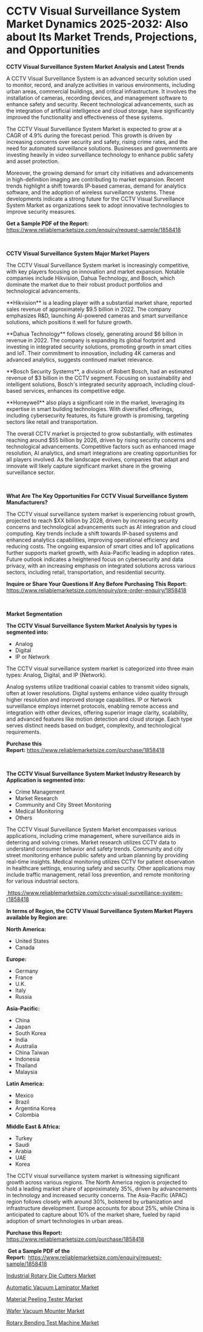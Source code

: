 <p><h1>CCTV Visual Surveillance System Market Dynamics 2025-2032: Also about Its Market Trends, Projections, and Opportunities</h1></p><p><strong>CCTV Visual Surveillance System Market Analysis and Latest Trends</strong></p>
<p><p>A CCTV Visual Surveillance System is an advanced security solution used to monitor, record, and analyze activities in various environments, including urban areas, commercial buildings, and critical infrastructure. It involves the installation of cameras, recording devices, and management software to enhance safety and security. Recent technological advancements, such as the integration of artificial intelligence and cloud storage, have significantly improved the functionality and effectiveness of these systems.</p><p>The CCTV Visual Surveillance System Market is expected to grow at a CAGR of 4.9% during the forecast period. This growth is driven by increasing concerns over security and safety, rising crime rates, and the need for automated surveillance solutions. Businesses and governments are investing heavily in video surveillance technology to enhance public safety and asset protection. </p><p>Moreover, the growing demand for smart city initiatives and advancements in high-definition imaging are contributing to market expansion. Recent trends highlight a shift towards IP-based cameras, demand for analytics software, and the adoption of wireless surveillance systems. These developments indicate a strong future for the CCTV Visual Surveillance System Market as organizations seek to adopt innovative technologies to improve security measures.</p></p>
<p><strong>Get a Sample PDF of the Report:&nbsp;</strong> <a href="https://www.reliablemarketsize.com/enquiry/request-sample/1858418?utm_campaign=1131&utm_medium=2&utm_source=Github&utm_content=ia&utm_term=12042025&utm_id=cctv-visual-surveillance-system">https://www.reliablemarketsize.com/enquiry/request-sample/1858418</a></p>
<p>&nbsp;</p>
<p><strong>CCTV Visual Surveillance System Major Market Players</strong></p>
<p><p>The CCTV Visual Surveillance System market is increasingly competitive, with key players focusing on innovation and market expansion. Notable companies include Hikvision, Dahua Technology, and Bosch, which dominate the market due to their robust product portfolios and technological advancements.</p><p>**Hikvision** is a leading player with a substantial market share, reported sales revenue of approximately $9.5 billion in 2022. The company emphasizes R&D, launching AI-powered cameras and smart surveillance solutions, which positions it well for future growth.</p><p>**Dahua Technology** follows closely, generating around $6 billion in revenue in 2022. The company is expanding its global footprint and investing in integrated security solutions, promoting growth in smart cities and IoT. Their commitment to innovation, including 4K cameras and advanced analytics, suggests continued market relevance.</p><p>**Bosch Security Systems**, a division of Robert Bosch, had an estimated revenue of $3 billion in the CCTV segment. Focusing on sustainability and intelligent solutions, Bosch's integrated security approach, including cloud-based services, enhances its competitive edge.</p><p>**Honeywell** also plays a significant role in the market, leveraging its expertise in smart building technologies. With diversified offerings, including cybersecurity features, its future growth is promising, targeting sectors like retail and transportation.</p><p>The overall CCTV market is projected to grow substantially, with estimates reaching around $55 billion by 2026, driven by rising security concerns and technological advancements. Competitive factors such as enhanced image resolution, AI analytics, and smart integrations are creating opportunities for all players involved. As the landscape evolves, companies that adapt and innovate will likely capture significant market share in the growing surveillance sector.</p></p>
<p>&nbsp;</p>
<p><strong>What Are The Key Opportunities For CCTV Visual Surveillance System Manufacturers?</strong></p>
<p><p>The CCTV visual surveillance system market is experiencing robust growth, projected to reach $XX billion by 2028, driven by increasing security concerns and technological advancements such as AI integration and cloud computing. Key trends include a shift towards IP-based systems and enhanced analytics capabilities, improving operational efficiency and reducing costs. The ongoing expansion of smart cities and IoT applications further supports market growth, with Asia-Pacific leading in adoption rates. Future outlook indicates a heightened focus on cybersecurity and data privacy, with an increasing emphasis on integrated solutions across various sectors, including retail, transportation, and residential security.</p></p>
<p><strong>Inquire or Share Your Questions If Any Before Purchasing This Report:</strong> <a href="https://www.reliablemarketsize.com/enquiry/pre-order-enquiry/1858418?utm_campaign=1131&utm_medium=2&utm_source=Github&utm_content=ia&utm_term=12042025&utm_id=cctv-visual-surveillance-system">https://www.reliablemarketsize.com/enquiry/pre-order-enquiry/1858418</a></p>
<p>&nbsp;</p>
<p><strong>Market Segmentation</strong></p>
<p><strong>The CCTV Visual Surveillance System Market Analysis by types is segmented into:</strong></p>
<p><ul><li>Analog</li><li>Digital</li><li>IP or Network</li></ul></p>
<p><p>The CCTV visual surveillance system market is categorized into three main types: Analog, Digital, and IP (Network). </p><p>Analog systems utilize traditional coaxial cables to transmit video signals, often at lower resolutions. Digital systems enhance video quality through higher resolution and improved storage capabilities. IP or Network surveillance employs internet protocols, enabling remote access and integration with other devices, offering superior image clarity, scalability, and advanced features like motion detection and cloud storage. Each type serves distinct needs based on budget, complexity, and technological requirements.</p></p>
<p><strong>Purchase this Report:&nbsp;</strong><a href="https://www.reliablemarketsize.com/purchase/1858418?utm_campaign=1131&utm_medium=2&utm_source=Github&utm_content=ia&utm_term=12042025&utm_id=cctv-visual-surveillance-system">https://www.reliablemarketsize.com/purchase/1858418</a></p>
<p>&nbsp;</p>
<p><strong>The CCTV Visual Surveillance System Market Industry Research by Application is segmented into:</strong></p>
<p><ul><li>Crime Management</li><li>Market Research</li><li>Community and City Street Monitoring</li><li>Medical Monitoring</li><li>Others</li></ul></p>
<p><p>The CCTV Visual Surveillance System Market encompasses various applications, including crime management, where surveillance aids in deterring and solving crimes. Market research utilizes CCTV data to understand consumer behavior and safety trends. Community and city street monitoring enhance public safety and urban planning by providing real-time insights. Medical monitoring utilizes CCTV for patient observation in healthcare settings, ensuring safety and security. Other applications may include traffic management, retail loss prevention, and remote monitoring for various industrial sectors.</p></p>
<p><a href="https://www.reliablemarketsize.com/cctv-visual-surveillance-system-r1858418?utm_campaign=1131&utm_medium=2&utm_source=Github&utm_content=ia&utm_term=12042025&utm_id=cctv-visual-surveillance-system">&nbsp;https://www.reliablemarketsize.com/cctv-visual-surveillance-system-r1858418</a></p>
<p><strong>In terms of Region, the CCTV Visual Surveillance System Market Players available by Region are:</strong></p>
<p>
    <p> <strong> North America: </strong>
        <ul>
            <li>United States</li>
            <li>Canada</li>
        </ul>
        </p> 
    <p> <strong> Europe: </strong>
        <ul>
            <li>Germany</li>
            <li>France</li>
            <li>U.K.</li>
            <li>Italy</li>
            <li>Russia</li>
        </ul>
        </p> 
    <p> <strong> Asia-Pacific: </strong>
        <ul>
            <li>China</li>
            <li>Japan</li>
            <li>South Korea</li>
            <li>India</li>
            <li>Australia</li>
            <li>China Taiwan</li>
            <li>Indonesia</li>
            <li>Thailand</li>
            <li>Malaysia</li>
        </ul>
        </p> 
    <p> <strong> Latin America: </strong>
        <ul>
            <li>Mexico</li>
            <li>Brazil</li>
            <li>Argentina Korea</li>
            <li>Colombia</li>
        </ul>
        </p> 
    <p> <strong> Middle East & Africa: </strong>
        <ul>
            <li>Turkey</li>
            <li>Saudi</li>
            <li>Arabia</li>
            <li>UAE</li>
            <li>Korea</li>
        </ul>
    </p>
    </p>
<p><p>The CCTV visual surveillance system market is witnessing significant growth across various regions. The North America region is projected to hold a leading market share of approximately 35%, driven by advancements in technology and increased security concerns. The Asia-Pacific (APAC) region follows closely with around 30%, bolstered by urbanization and infrastructure development. Europe accounts for about 25%, while China is anticipated to capture about 10% of the market share, fueled by rapid adoption of smart technologies in urban areas.</p></p>
<p><strong>Purchase this Report: </strong><a href="https://www.reliablemarketsize.com/purchase/1858418?utm_campaign=1131&utm_medium=2&utm_source=Github&utm_content=ia&utm_term=12042025&utm_id=cctv-visual-surveillance-system">https://www.reliablemarketsize.com/purchase/1858418</a></p>
<p>&nbsp;<strong>Get a Sample PDF of the Report:&nbsp;&nbsp;</strong><a href="https://www.reliablemarketsize.com/enquiry/request-sample/1858418?utm_campaign=1131&utm_medium=2&utm_source=Github&utm_content=ia&utm_term=12042025&utm_id=cctv-visual-surveillance-system">https://www.reliablemarketsize.com/enquiry/request-sample/1858418</a></p>
<p><strong></strong></p>
<p><p><a href="https://github.com/bhatttutty2p/Market-Research-Report-List-1/blob/main/industrial-rotary-die-cutters-market.md?utm_campaign=1131&utm_medium=2&utm_source=Github&utm_content=ia&utm_term=12042025&utm_id=cctv-visual-surveillance-system">Industrial Rotary Die Cutters Market</a></p><p><a href="https://github.com/etapaqanee/Market-Research-Report-List-1/blob/main/automatic-vacuum-laminator-market.md?utm_campaign=1131&utm_medium=2&utm_source=Github&utm_content=ia&utm_term=12042025&utm_id=cctv-visual-surveillance-system">Automatic Vacuum Laminator Market</a></p><p><a href="https://github.com/colloerrinbp/Market-Research-Report-List-1/blob/main/material-peeling-tester-market.md?utm_campaign=1131&utm_medium=2&utm_source=Github&utm_content=ia&utm_term=12042025&utm_id=cctv-visual-surveillance-system">Material Peeling Tester Market</a></p><p><a href="https://github.com/sphaabrose/Market-Research-Report-List-1/blob/main/wafer-vacuum-mounter-market.md?utm_campaign=1131&utm_medium=2&utm_source=Github&utm_content=ia&utm_term=12042025&utm_id=cctv-visual-surveillance-system">Wafer Vacuum Mounter Market</a></p><p><a href="https://github.com/leptouwrites/Market-Research-Report-List-1/blob/main/rotary-bending-test-machine-market.md?utm_campaign=1131&utm_medium=2&utm_source=Github&utm_content=ia&utm_term=12042025&utm_id=cctv-visual-surveillance-system">Rotary Bending Test Machine Market</a></p></p>